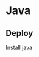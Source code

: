 # Java

## Deploy

Install [java](https://www.oracle.com/technetwork/java/javase/downloads/index.html)
